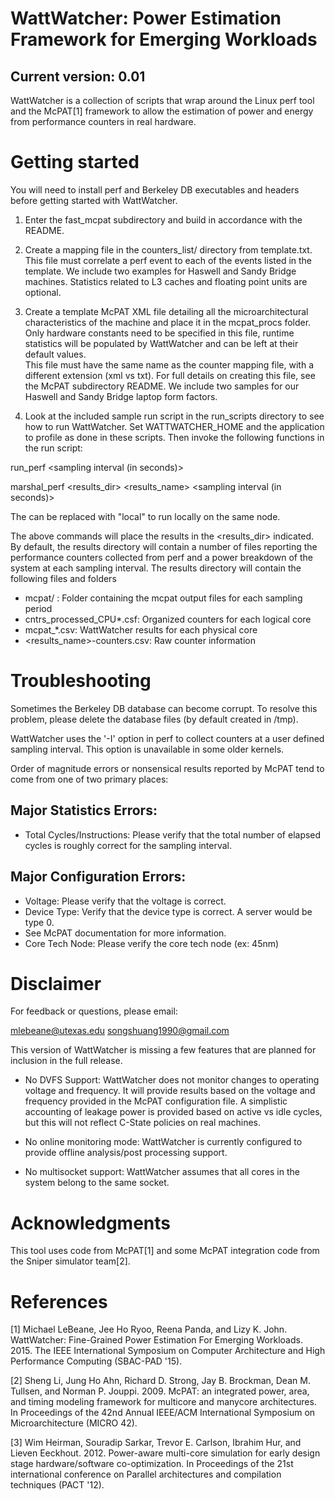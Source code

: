 WattWatcher: Power Estimation Framework for Emerging Workloads
==============================================================
Current version: 0.01
----------

WattWatcher is a collection of scripts that wrap around the Linux perf
tool and the McPAT[1] framework to allow the estimation of power and energy
from performance counters in real hardware.

Getting started
===========
You will need to install perf and Berkeley DB executables and headers before
getting started with WattWatcher.

1. Enter the fast_mcpat subdirectory and build in accordance with the README.

2. Create a mapping file in the counters_list/ directory from template.txt.
This file must correlate a perf event to each of the events listed in the
template.  We include two examples for Haswell and Sandy Bridge machines.
Statistics related to L3 caches and floating point units are optional.

3. Create a template McPAT XML file detailing all the microarchitectural
characteristics of the machine and place it in the mcpat_procs folder.  
Only hardware constants need to be specified in this file, runtime statistics
will be populated by WattWatcher and can be left at their default values.  
This file must have the same name as the counter mapping file, with a 
different extension (xml vs txt).  For full details on  creating this file,
see the McPAT subdirectory README.  We include two samples for our Haswell and
Sandy Bridge laptop form factors.

4. Look at the included sample run script in the run_scripts directory to see
how to run WattWatcher.  Set WATTWATCHER_HOME and the application to profile as
done in these scripts.  Then invoke the following functions in the run script:

run_perf <hostname of SUT> <counter file name> <sampling interval (in seconds)>

<launch workload to profile>

marshal_perf <hostname of SUT> <results_dir> <results_name> 
	     <microarch name> <sampling interval (in seconds)>
	     <TSC frequency> <HW Cores> <Threads per HW core>

The <hostname of the SUT> can be replaced with "local" to run locally on the 
same node.

The above commands will place the results in the <results_dir> indicated.  By
default, the results directory will contain a number of files reporting the 
performance counters collected from perf and a power breakdown of the system
at each sampling interval.  The results directory will contain the following
files and folders

- mcpat/ : Folder containing the mcpat output files for each sampling period
- cntrs_processed_CPU*.csf:  Organized counters for each logical core
- mcpat_*.csv: WattWatcher results for each physical core
- <results_name>-counters.csv: Raw counter information

Troubleshooting
===========

Sometimes the Berkeley DB database can become corrupt.  To resolve this 
problem, please delete the database files (by default created in /tmp).

WattWatcher uses the '-I' option in perf to collect counters at a user defined
sampling interval.  This option is unavailable in some older kernels.

Order of magnitude errors or nonsensical results reported by McPAT tend to
come from one of two primary places:

Major Statistics Errors:
--------
- Total Cycles/Instructions: Please verify that the total number of elapsed cycles
is roughly correct for the sampling interval.

Major Configuration Errors:
--------
- Voltage:  Please verify that the voltage is correct.
- Device Type: Verify that the device type is correct. A server would be type 0.
- See McPAT documentation for more information.
- Core Tech Node: Please verify the core tech node (ex: 45nm)


Disclaimer
===========
For feedback or questions, please email:

mlebeane@utexas.edu
songshuang1990@gmail.com 

This version of WattWatcher is missing a few features that 
are planned for inclusion in the full release.

- No DVFS Support: WattWatcher does not monitor changes to
operating voltage and frequency.  It will provide results
based on the voltage and frequency provided in the McPAT configuration
file. A simplistic accounting of leakage power is provided based on
active vs idle cycles, but this will not reflect C-State policies
on real machines.  

- No online monitoring mode: WattWatcher is currently configured to
provide offline analysis/post processing support.

- No multisocket support: WattWatcher assumes that all cores in
the system belong to the same socket.

Acknowledgments
==========
This tool uses code from McPAT[1] and some McPAT integration code from the
Sniper simulator team[2].  

References
===========
[1] Michael LeBeane, Jee Ho Ryoo, Reena Panda, and Lizy K. John.
WattWatcher: Fine-Grained Power Estimation For Emerging Workloads. 2015.
The IEEE International Symposium on Computer Architecture and High Performance
Computing (SBAC-PAD '15).

[2] Sheng Li, Jung Ho Ahn, Richard D. Strong, Jay B. Brockman, Dean M. Tullsen, 
and Norman P. Jouppi. 2009. McPAT: an integrated power, area, 
and timing modeling framework for multicore and manycore architectures.
In Proceedings of the 42nd Annual IEEE/ACM International Symposium on 
Microarchitecture (MICRO 42).
 
[3] Wim Heirman, Souradip Sarkar, Trevor E. Carlson, Ibrahim Hur, and 
Lieven Eeckhout. 2012. Power-aware multi-core simulation for early design 
stage hardware/software co-optimization. In Proceedings of the 21st 
international conference on Parallel architectures and compilation 
techniques (PACT '12).
